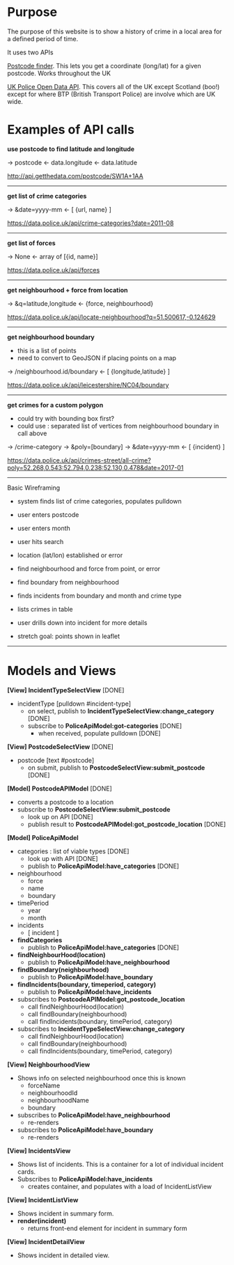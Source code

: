 Purpose
=======
The purpose of this website is to show a history of crime in a local area for a defined period of time.

It uses two APIs

[Postcode finder](https://www.getthedata.com/postcode/). This lets you get a coordinate (long/lat) for a given postcode. Works throughout the UK

[UK Police Open Data API](https://data.police.uk/docs/). This covers all of the UK except Scotland (boo!) except for where BTP (British Transport Police) are involve which are UK wide.

Examples of API calls
=====================

**use postcode to find latitude and longitude**

-> postcode
<- data.longitude
<- data.latitude

http://api.getthedata.com/postcode/SW1A+1AA

-----
**get list of crime categories**

-> &date=yyyy-mm
<- [ {url, name} ]

https://data.police.uk/api/crime-categories?date=2011-08

-----
**get list of forces**

-> None
<- array of [{id, name}]

https://data.police.uk/api/forces

-----

**get neighbourhood + force from location**

-> &q=latitude,longitude
<- {force, neighbourhood}

https://data.police.uk/api/locate-neighbourhood?q=51.500617,-0.124629

-----

**get neighbourhood boundary**

- this is a list of points
- need to convert to GeoJSON if placing points on a map

-> /neighbourhood.id/boundary
<- [ {longitude,latitude} ]

https://data.police.uk/api/leicestershire/NC04/boundary

-----

**get crimes for a custom polygon**

- could try with bounding box first?
- could use : separated list of vertices from neighbourhood boundary in call above

-> /crime-category
-> &poly=[boundary]
-> &date=yyyy-mm
<- [ {incident} ]

https://data.police.uk/api/crimes-street/all-crime?poly=52.268,0.543:52.794,0.238:52.130,0.478&date=2017-01

_____


Basic Wireframing

- system finds list of crime categories, populates pulldown


- user enters postcode
- user enters month
- user hits search


- location (lat/lon) established or error
- find neighbourhood and force from point, or error
- find boundary from neighbourhood
- finds incidents from boundary and month and crime type
- lists crimes in table
- user drills down into incident for more details
- stretch goal: points shown in leaflet

_____

Models and Views
================

**[View] IncidentTypeSelectView** [DONE]
- incidentType [pulldown #incident-type]
  - on select, publish to **IncidentTypeSelectView:change_category** [DONE]
  - subscribe to **PoliceApiModel:got-categories** [DONE]
    - when received, populate pulldown [DONE]

**[View] PostcodeSelectView** [DONE]
- postcode [text #postcode]
  - on submit, publish to **PostcodeSelectView:submit_postcode** [DONE]

**[Model] PostcodeAPIModel** [DONE]
- converts a postcode to a location
- subscribe to **PostcodeSelectView:submit_postcode**
  - look up on API [DONE]
  - publish result to **PostcodeAPIModel:got_postcode_location** [DONE]

**[Model] PoliceApiModel**
- categories : list of viable types [DONE]
  - look up with API [DONE]
  - publish to **PoliceApiModel:have_categories** [DONE]
- neighbourhood
  - force
  - name
  - boundary
- timePeriod
  - year
  - month
- incidents
  - [ incident ]
- **findCategories**
  - publish to **PoliceApiModel:have_categories** [DONE]
- **findNeighbourHood(location)**
  - publish to **PoliceApiModel:have_neighbourhood**
- **findBoundary(neighbourhood)**
  - publish to **PoliceApiModel:have_boundary**
- **findIncidents(boundary, timeperiod, category)**
  - publish to **PoliceApiModel:have_incidents**
- subscribes to **PostcodeAPIModel:got_postcode_location**
  - call findNeighbourHood(location)
  - call findBoundary(neighbourhood)
  - call findIncidents(boundary, timePeriod, category)
- subscribes to **IncidentTypeSelectView:change_category**
  - call findNeighbourHood(location)
  - call findBoundary(neighbourhood)
  - call findIncidents(boundary, timePeriod, category)



**[View] NeighbourhoodView**
- Shows info on selected neighbourhood once this is known
  - forceName
  - neighbourhoodId
  - neighbourhoodName
  - boundary
- subscribes to **PoliceApiModel:have_neighbourhood**
  - re-renders
- subscribes to **PoliceApiModel:have_boundary**
  - re-renders

**[View] IncidentsView**
- Shows list of incidents. This is a container for a lot of individual incident cards.
- Subscribes to **PoliceApiModel:have_incidents**
  - creates container, and populates with a load of IncidentListView

**[View] IncidentListView**
- Shows incident in summary form.
- **render(incident)**
  - returns front-end element for incident in summary form

**[View] IncidentDetailView**
- Shows incident in detailed view.
